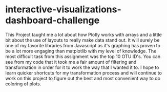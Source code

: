# interactive-visualizations-dashboard-challenge
This Project taught me a lot about how Plotly works with arrays and a little bit about the use of layouts to really make data stand out. It will surely be one of my favorite libraries from Javascript as it's graphing has proven to be a lot more engaging than matplotlib with my level of knowledge. The most difficult task from this assignment was the top 10 OTU ID's. You can see from my code that it took me a fair amount of filtering and transformation in order for it to work the way that I wanted it to. I hope to learn quicker shortcuts for my transformation process and will continue to work on this project to figure out the best and most convenient way to do coloring of plots. 